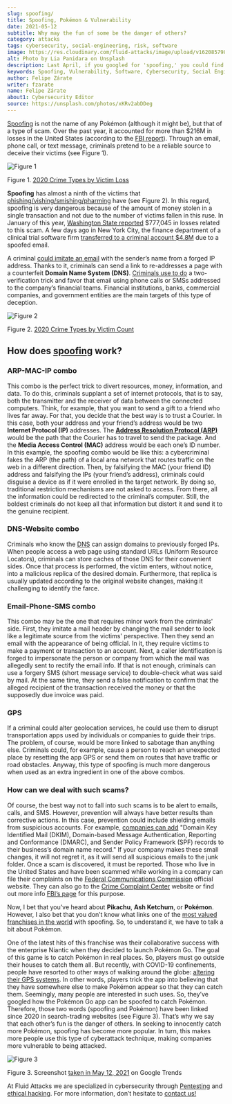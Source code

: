 ```yaml
---
slug: spoofing/
title: Spoofing, Pokémon & Vulnerability
date: 2021-05-12
subtitle: Why may the fun of some be the danger of others?
category: attacks
tags: cybersecurity, social-engineering, risk, software
image: https://res.cloudinary.com/fluid-attacks/image/upload/v1620857985/blog/spoofing/cover_tpi466.webp
alt: Photo by Lia Panidara on Unsplash
description: Last April, if you googled for 'spoofing,' you could find the word Pokémon in the top trends. Here's what that has to do with your company's vulnerabilities.
keywords: Spoofing, Vulnerability, Software, Cybersecurity, Social Engineering, Ethical Hacking, GPS, Pentesting
author: Felipe Zárate
writer: fzarate
name: Felipe Zárate
about1: Cybersecurity Editor
source: https://unsplash.com/photos/xKRv2abDDeg
---
```


[Spoofing](https://docs.fluidattacks.com/criteria/vulnerabilities/032)
is not the name of any Pokémon (although it might be), but that of a
type of scam. Over the past year, it accounted for more than $216M in
losses in the United States (according to the [FBI
report](https://www.ic3.gov/Media/PDF/AnnualReport/2020_IC3Report.pdf)).
Through an email, phone call, or text message, criminals pretend to be a
reliable source to deceive their victims (see Figure 1).

<div class="imgblock">

![Figure 1](https://res.cloudinary.com/fluid-attacks/image/upload/v1620857980/blog/spoofing/image1_fz39dc.webp)

<div class="title">

Figure 1. [2020 Crime Types by Victim
Loss](https://www.ic3.gov/Media/PDF/AnnualReport/2020_IC3Report.pdf)

</div>

</div>

**Spoofing** has almost a ninth of the victims that
[phishing/vishing/smishing/pharming](../smishing/) have (see Figure 2).
In this regard, spoofing is very dangerous because of the amount of
money stolen in a single transaction and not due to the number of
victims fallen in this ruse. In January of this year, [Washington State
reported](https://www.justice.gov/usao-wdwa/pr/us-attorney-s-office-warns-scammers-are-spoofing-office-phone-number-try-obtain-money)
$777,045 in losses related to this scam. A few days ago in New York
City, the finance department of a clinical trial software firm
[transferred to a criminal account
$4.8M](https://www.forbes.com/sites/tmobile/2021/04/26/what-your-business-should-know-about-email-spoofing/?sh=68afa5e844ed)
due to a spoofed email.

A criminal [could imitate an
email](https://www.investopedia.com/terms/s/spoofing.asp) with the
sender’s name from a forged IP address. Thanks to it, criminals can send
a link to re-addresses a page with a counterfeit **Domain Name System
(DNS)**. [Criminals use to
do](https://www.winknews.com/2021/04/29/scammers-are-stealing-info-of-floridians-whove-claimed-unemployment/)
a two-verification trick and favor that email using phone calls or SMSs
addressed to the company’s financial teams. Financial institutions,
banks, commercial companies, and government entities are the main
targets of this type of deception.

<div class="imgblock">

![Figure 2](https://res.cloudinary.com/fluid-attacks/image/upload/v1620857980/blog/spoofing/image2_vrkc3e.webp)

<div class="title">

Figure 2. [2020 Crime Types by Victim
Count](https://www.ic3.gov/Media/PDF/AnnualReport/2020_IC3Report.pdf)

</div>

</div>

## How does [spoofing](https://terranovasecurity.com/what-is-spoofing/) work?

### ARP-MAC-IP combo

This combo is the perfect trick to divert resources, money, information,
and data. To do this, criminals supplant a set of internet protocols,
that is to say, both the transmitter and the receiver of data between
the connected computers. Think, for example, that you want to send a
gift to a friend who lives far away. For that, you decide that the best
way is to trust a Courier. In this case, both your address and your
friend’s address would be two **Internet Protocol (IP)** addresses. The
[**Address Resolution Protocol
(ARP)**](https://docs.fluidattacks.com/criteria/vulnerabilities/077)
would be the path that the Courier has to travel to send the package.
And the **Media Access Control (MAC)** address would be each one’s ID
number. In this example, the spoofing combo would be like this: a
cybercriminal fakes the ARP (the path) of a local area network that
routes traffic on the web in a different direction. Then, by falsifying
the MAC (your friend ID) address and falsifying the IPs (your friend’s
address), criminals could disguise a device as if it were enrolled in
the target network. By doing so, traditional restriction mechanisms are
not asked to access. From there, all the information could be redirected
to the criminal’s computer. Still, the boldest criminals do not keep all
that information but distort it and send it to the genuine recipient.

### DNS-Website combo

Criminals who know the
[DNS](https://docs.fluidattacks.com/criteria/vulnerabilities/084/) can
assign domains to previously forged IPs. When people access a web page
using standard URLs (Uniform Resource Locators), criminals can store
caches of those DNS for their convenient sides. Once that process is
performed, the victim enters, without notice, into a malicious replica
of the desired domain. Furthermore, that replica is usually updated
according to the original website changes, making it challenging to
identify the farce.

<div>
<cta-banner
buttontxt="Read more"
link="/solutions/vulnerability-management/"
title="Get started with Fluid Attacks' Vulnerability Management solution
right now"
/>
</div>

### Email-Phone-SMS combo

This combo may be the one that requires minor work from the criminals'
side. First, they imitate a mail header by changing the mail sender to
look like a legitimate source from the victims' perspective. Then they
send an email with the appearance of being official. In it, they require
victims to make a payment or transaction to an account. Next, a caller
identification is forged to impersonate the person or company from which
the mail was allegedly sent to rectify the email info. If that is not
enough, criminals can use a forgery SMS (short message service) to
double-check what was said by mail. At the same time, they send a false
notification to confirm that the alleged recipient of the transaction
received the money or that the supposedly due invoice was paid.

### GPS

If a criminal could alter geolocation services, he could use them to
disrupt transportation apps used by individuals or companies to guide
their trips. The problem, of course, would be more linked to sabotage
than anything else. Criminals could, for example, cause a person to
reach an unexpected place by resetting the app GPS or send them on
routes that have traffic or road obstacles. Anyway, this type of
spoofing is much more dangerous when used as an extra ingredient in one
of the above combos.

### How can we deal with such scams?

Of course, the best way not to fall into such scams is to be alert to
emails, calls, and SMS. However, prevention will always have better
results than corrective actions. In this case, prevention could include
shielding emails from suspicious accounts. For example, [companies can
add](https://www.forbes.com/sites/tmobile/2021/04/26/what-your-business-should-know-about-email-spoofing/?sh=68afa5e844ed)
"Domain Key Identified Mail (DKIM), Domain-based Message Authentication,
Reporting and Conformance (DMARC), and Sender Policy Framework (SPF)
records to their business’s domain name record." If your company makes
these small changes, it will not regret it, as it will send all
suspicious emails to the junk folder. Once a scam is discovered, it must
be reported. Those who live in the United States and have been scammed
while working in a company can file their complaints on the [Federal
Communications Commission](https://consumercomplaints.fcc.gov/hc/en-us)
official website. They can also go to the [Crime Complaint
Center](https://www.ic3.gov/Home/ComplaintChoice) website or find out
more info [FBI’s
page](https://www.fbi.gov/scams-and-safety/on-the-internet) for this
purpose.

Now, I bet that you’ve heard about **Pikachu**, **Ash Ketchum**, or
**Pokémon**. However, I also bet that you don’t know what links one of
the [most valued franchises in the
world](https://www.gamesindustry.biz/articles/2021-03-02-gotta-cash-em-all-how-pok-mon-became-the-worlds-biggest-games-franchise#:~:text=Quantifying%20Pok%C3%A9mon’s%20success%20is%20tricky,website%20a%20few%20years%20back)
with spoofing. So, to understand it, we have to talk a bit about
Pokémon.

One of the latest hits of this franchise was their collaborative success
with the enterprise Niantic when they decided to launch Pokémon Go. The
goal of this game is to catch Pokémon in real places. So, players must
go outside their houses to catch them all. But recently, with COVID-19
confinements, people have resorted to other ways of walking around the
globe: [altering their GPS
systems](https://www.republicworld.com/technology-news/gaming/how-to-play-pokemon-go-without-moving-learn-about-it-in-this-guide.html).
In other words, players trick the app into believing that they have
somewhere else to make Pokémon appear so that they can catch them.
Seemingly, many people are interested in such uses. So, they’ve googled
how the Pokémon Go app can be spoofed to catch Pokémon. Therefore, those
two words (spoofing and Pokémon) have been linked since 2020 in
search-trading websites (see Figure 3). That’s why we say that each
other’s fun is the danger of others. In seeking to innocently catch more
Pokémon, spoofing has become more popular. In turn, this makes more
people use this type of cyberattack technique, making companies more
vulnerable to being attacked.

<div class="imgblock">

![Figure 3](https://res.cloudinary.com/fluid-attacks/image/upload/v1620857979/blog/spoofing/google_ztrfjg.webp)

<div class="title">

Figure 3. Screenshot [taken in
May 12, 2021](https://trends.google.com/trends/explore?q=spoofing&geo=US)
on Google Trends

</div>

</div>

At Fluid Attacks we are specialized in cybersecurity through
[Pentesting](../../solutions/penetration-testing/) and [ethical
hacking](../../solutions/ethical-hacking/). For more information, don’t
hesitate to [contact us\!](../../contact-us/)
